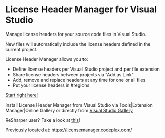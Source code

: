 # License Header Manager for Visual Studio


Manage license headers for your source code files in Visual Studio.

New files will automatically include the license headers defined in the current project.

License Header Manager allows you to:

* Define license headers per Visual Studio project and per file extension
* Share license headers between projects via "Add as Link"
* Add, remove and replace headers at any time for one or all files
* Put your license headers in #regions


[Start right here!](https://github.com/rubicon-oss/LicenseHeaderManager/wiki)

Install License Header Manager from Visual Studio via Tools|Extension Manager|Online Gallery or directly from [Visual Studio Gallery](https://visualstudiogallery.msdn.microsoft.com/5647a099-77c9-4a49-91c3-94001828e99e)

ReSharper user? Take a look at [this](https://github.com/rubicon-oss/LicenseHeaderManager/wiki/License-Header-Manager-and-Resharper)!

Previously located at: https://licensemanager.codeplex.com/
